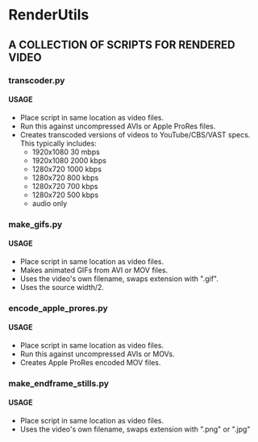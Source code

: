 # RenderUtils #

A COLLECTION OF SCRIPTS FOR RENDERED VIDEO
-----------------------------------------------------------------------------

### transcoder.py ###
#### USAGE ####
* Place script in same location as video files.
* Run this against uncompressed AVIs or Apple ProRes files.
* Creates transcoded versions of videos to YouTube/CBS/VAST specs. 
  This typically includes:
	* 1920x1080 30 mbps
	* 1920x1080	2000 kbps
	* 1280x720 1000 kbps
	* 1280x720 800 kbps
	* 1280x720 700 kbps
	* 1280x720 500 kbps
	* audio only

### make_gifs.py ###
#### USAGE ####
* Place script in same location as video files.
* Makes animated GIFs from AVI or MOV files.
* Uses the video's own filename, swaps extension with ".gif".
* Uses the source width/2.
	
### encode_apple_prores.py ###
#### USAGE ####
* Place script in same location as video files.
* Run this against uncompressed AVIs or MOVs.
* Creates Apple ProRes encoded MOV files.

### make_endframe_stills.py ###
#### USAGE ####
* Place script in same location as video files.
* Uses the video's own filename, swaps extension with ".png" or ".jpg"
